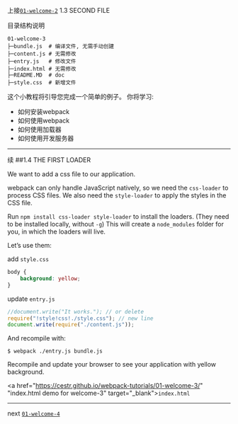 上接[`01-welcome-2`](/01-welcome-2 "welcome") 1.3 SECOND FILE

目录结构说明

```
01-welcome-3
├─bundle.js  # 编译文件, 无需手动创建
├─content.js # 无需修改
├─entry.js   # 修改文件    
├─index.html # 无需修改
├─README.MD  # doc
├─style.css  # 新增文件
```

这个小教程将引导您完成一个简单的例子。
你将学习:
* 如何安装webpack
* 如何使用webpack
* 如何使用加载器
* 如何使用开发服务器

---------------------------------------

续
##1.4 THE FIRST LOADER

We want to add a css file to our application.

webpack can only handle JavaScript natively, so we need the `css-loader` to process CSS files. We also need the `style-loader` to apply the styles in the CSS file.

Run `npm install css-loader style-loader` to install the loaders. (They need to be installed locally, without `-g`) This will create a `node_modules` folder for you, in which the loaders will live.

Let’s use them:

add `style.css`

```css
body {
    background: yellow;
}
```

update `entry.js`

```javascript
//document.write("It works."); // or delete
require("!style!css!./style.css"); // new line
document.write(require("./content.js"));
```
And recompile with:

```shell
$ webpack ./entry.js bundle.js
```
Recompile and update your browser to see your application with yellow background.

<a href="https://cestr.github.io/webpack-tutorials/01-welcome-3/" "index.html demo for welcome-3" target="_blank">`index.html`</a>

---------------

next [`01-welcome-4`](/01-welcome-4 "welcome")

